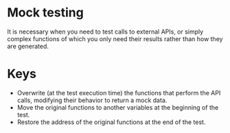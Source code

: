 # Mock testing
It is necessary when you need to test calls to external APIs,
or simply complex functions of which you only need their results
rather than how they are generated.

# Keys
- Overwrite (at the test execution time) the functions that perform the API calls,
  modifying their behavior to return a mock data.
- Move the original functions to another variables at the beginning of the test.
- Restore the address of the original functions at the end of the test.